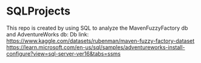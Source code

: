 # SQLProjects
This repo is created by using SQL to analyze the MavenFuzzyFactory db and AdventureWorks db:
Db link: https://www.kaggle.com/datasets/rubenman/maven-fuzzy-factory-dataset
https://learn.microsoft.com/en-us/sql/samples/adventureworks-install-configure?view=sql-server-ver16&tabs=ssms
